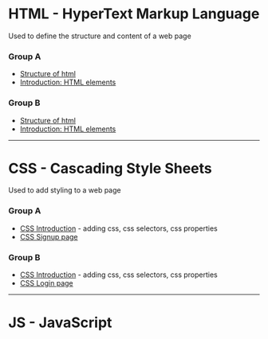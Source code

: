 <h1>HTML - HyperText Markup Language</h1>
<div>Used to define the structure and content of a web page</div>
<h3>Group A</h3>
<ul>
  <li> <a href="./Group%20A/structure.html">Structure of html</a></li>
  <li><a href="./Group%20A/home.html">Introduction: HTML elements</a></li>
</ul>
<h3>Group B</h3>
<ul>
  <li> <a href="./Group%20B/structure.html">Structure of html</a></li>
  <li><a href="./Group%20B/home.html">Introduction: HTML elements</a></li>
</ul>
<hr>
<h1>CSS - Cascading Style Sheets</h1>
<div>Used to add styling to a web page</div>
<h3>Group A</h3>
<ul>
  <li> <a href="./Group%20A/28-01-2025">CSS Introduction</a> - adding css, css selectors, css properties</li>
  <li><a href="./Group%20A/06-02-2025">CSS Signup page</a></li>
</ul>
<h3>Group B</h3>
<ul>
  <li> <a href="./Group%20B/29-01-2025">CSS Introduction</a> - adding css, css selectors, css properties</li>
  <li><a href="./Group%20B/06-02-2025">CSS Login page</a></li>
</ul>
<hr>
<h1>JS - JavaScript</h1>